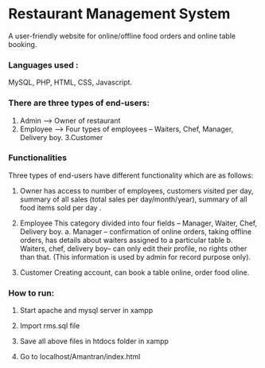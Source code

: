 # Restaurant Management System

A user-friendly website for online/offline food orders and online table booking.

### Languages used : 
MySQL, PHP,  HTML, CSS, Javascript.

### There are three types of end-users:

1. Admin --> Owner of restaurant 
2. Employee --> Four types of employees – Waiters, Chef, Manager, Delivery boy.
3.Customer 

### Functionalities

Three types of end-users have different functionality which are as follows:

1. Owner
	has access to number of employees, customers visited per day, summary of all sales (total sales per day/month/year), summary of all food items sold per day .

2. Employee
	This category divided into four fields – Manager, Waiter, Chef, Delivery boy.
	a. Manager – confirmation of online orders, taking offline orders, has details about waiters assigned to a particular table
	b. Waiters, chef, delivery boy– can only edit their profile, no rights other than that. (This information is used by admin for record purpose only). 
  
3. Customer
	Creating account, can book a table online, order food oline.

### How to run: 

1. Start apache and mysql server in xampp

2. Import rms.sql file 

3. Save all above files in htdocs folder in xampp

4. Go to localhost/Amantran/index.html


